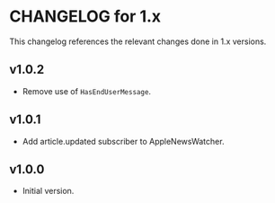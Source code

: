 # CHANGELOG for 1.x
This changelog references the relevant changes done in 1.x versions.


## v1.0.2
* Remove use of `HasEndUserMessage`.


## v1.0.1
* Add article.updated subscriber to AppleNewsWatcher.


## v1.0.0
* Initial version.
